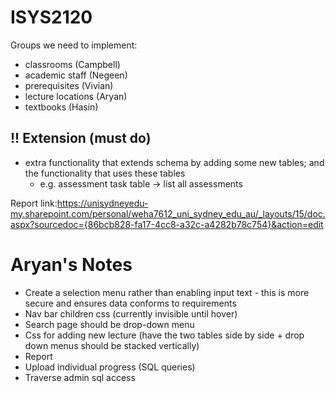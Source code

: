 # ISYS2120
Groups we need to implement:
- classrooms (Campbell)
- academic staff (Negeen)
- prerequisites (Vivian)
- lecture locations (Aryan) 
- textbooks (Hasin)

## !! Extension (must do)
- extra functionality that extends schema by adding some new tables; and the functionality that uses these tables
  - e.g. assessment task table -> list all assessments

Report link:https://unisydneyedu-my.sharepoint.com/personal/weha7612_uni_sydney_edu_au/_layouts/15/doc.aspx?sourcedoc={86bcb828-fa17-4cc8-a32c-a4282b78c754}&action=edit

# Aryan's Notes
- Create a selection menu rather than enabling input text - this is more secure and ensures data conforms to requirements
- Nav bar children css (currently invisible until hover)
- Search page should be drop-down menu
- Css for adding new lecture (have the two tables side by side + drop down menus should be stacked vertically)
- Report
- Upload individual progress (SQL queries)
- Traverse admin sql access